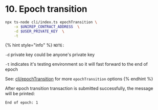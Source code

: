 # 10. Epoch transition

```bash
npx ts-node cli/index.ts epochTransition \
    -x $UNIREP_CONTRACT_ADDRESS  \
    -d $USER_PRIVATE_KEY  \
    -t 
```

{% hint style="info" %}
`NOTE:`&#x20;

`-d` private key could be anyone's private key

`-t` indicates it's testing environment so it will fast forward to the end of epoch

See: [cli/epochTransition](../../cli/epoch-transition.md) for more `epochTransition` options
{% endhint %}

After epoch transition transaction is submitted successfully, the message will be printed:

```bash
End of epoch: 1
```
